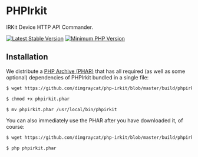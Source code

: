 # PHPIrkit

IRKit Device HTTP API Commander.

[![Latest Stable Version](https://img.shields.io/packagist/v/dimgraycat/phpirkit.svg?style=flat-square)](https://packagist.org/packages/dimgraycat/phpirkit)
[![Minimum PHP Version](https://img.shields.io/badge/php-%3E%3D%205.6-8892BF.svg?style=flat-square)](https://php.net/)

## Installation

We distribute a [PHP Archive (PHAR)](https://php.net/phar) that has all required (as well as some optional) dependencies of PHPIrkit bundled in a single file:

```bash
$ wget https://github.com/dimgraycat/php-irkit/blob/master/build/phpirkit.phar

$ chmod +x phpirkit.phar

$ mv phpirkit.phar /usr/local/bin/phpirkit
```

You can also immediately use the PHAR after you have downloaded it, of course:

```bash
$ wget https://github.com/dimgraycat/php-irkit/blob/master/build/phpirkit.phar

$ php phpirkit.phar
```
